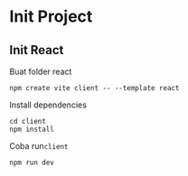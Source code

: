 # Init Project

## Init React
Buat folder react
```
npm create vite client -- --template react
```

Install dependencies
```
cd client
npm install
```

Coba run`client`
```
npm run dev
```

